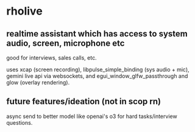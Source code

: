# rholive
## realtime assistant which has access to system audio, screen, microphone etc

good for interviews, sales calls, etc. 

uses xcap (screen recording), libpulse_simple_binding (sys audio + mic), gemini live api via websockets, and egui_window_glfw_passthrough and glow (overlay rendering). 

## future features/ideation (not in scop rn)

async send to better model like openai's o3 for hard tasks/interview questions.